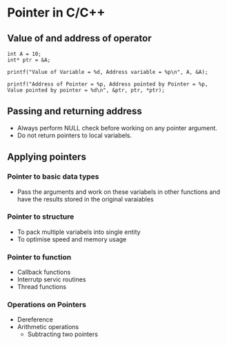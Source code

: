 # Pointer in C/C++

## Value of and address of operator
```
int A = 10;
int* ptr = &A;

printf("Value of Variable = %d, Address variable = %p\n", A, &A);

printf("Address of Pointer = %p, Address pointed by Pointer = %p, Value pointed by pointer = %d\n", &ptr, ptr, *ptr);
```

## Passing and returning address
* Always perform NULL check before working on any pointer argument.
* Do not return pointers to local variabels.

## Applying pointers

### Pointer to basic data types
* Pass the arguments and work on these variabels in other functions and have the results stored in the original varaiables

### Pointer to structure
* To pack multiple variabels into single entity
* To optimise speed and memory usage

### Pointer to function
* Callback functions
* Interrutp servic routines
* Thread functions

### Operations on Pointers
* Dereference
* Arithmetic operations
    * Subtracting two pointers